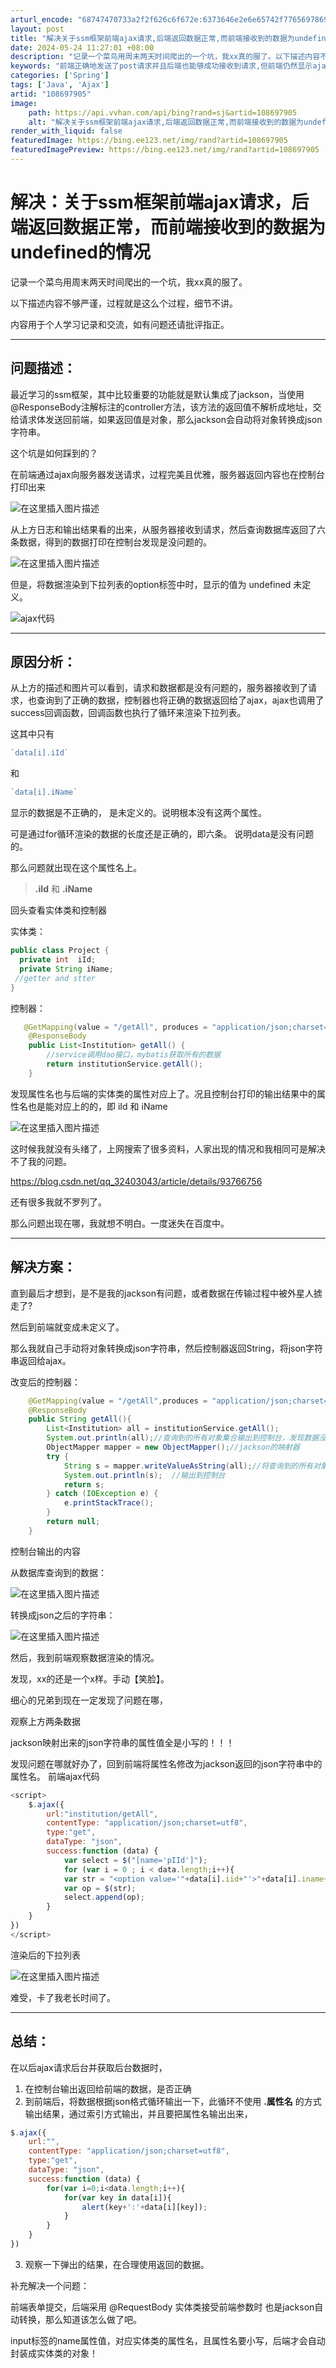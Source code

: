 ```yaml
---
arturl_encode: "68747470733a2f2f626c6f672e:6373646e2e6e65742f77656978696e5f34343036323035322f:61727469636c652f64657461696c732f313038363937393035"
layout: post
title: "解决关于ssm框架前端ajax请求,后端返回数据正常,而前端接收到的数据为undefined的情况"
date: 2024-05-24 11:27:01 +08:00
description: "记录一个菜鸟用周末两天时间爬出的一个坑，我xx真的服了。以下描述内容不够严谨，过程就是这么个过程，细"
keywords: "前端正确地发送了post请求并且后端也能够成功接收到请求,但前端仍然显示ajax请求"
categories: ['Spring']
tags: ['Java', 'Ajax']
artid: "108697905"
image:
    path: https://api.vvhan.com/api/bing?rand=sj&artid=108697905
    alt: "解决关于ssm框架前端ajax请求,后端返回数据正常,而前端接收到的数据为undefined的情况"
render_with_liquid: false
featuredImage: https://bing.ee123.net/img/rand?artid=108697905
featuredImagePreview: https://bing.ee123.net/img/rand?artid=108697905
---
```


# 解决：关于ssm框架前端ajax请求，后端返回数据正常，而前端接收到的数据为undefined的情况

记录一个菜鸟用周末两天时间爬出的一个坑，我xx真的服了。
  
以下描述内容不够严谨，过程就是这么个过程，细节不讲。
  
内容用于个人学习记录和交流，如有问题还请批评指正。

---

## 问题描述：

最近学习的ssm框架，其中比较重要的功能就是默认集成了jackson，当使用@ResponseBody注解标注的controller方法，该方法的返回值不解析成地址，交给请求体发送回前端，如果返回值是对象，那么jackson会自动将对象转换成json字符串。
  
  
这个坑是如何踩到的？
  
  
在前端通过ajax向服务器发送请求，过程完美且优雅，服务器返回内容也在控制台打印出来
  
![在这里插入图片描述](https://i-blog.csdnimg.cn/blog_migrate/afdd85393ca31b2b3c81946890f5516e.png#pic_center)
  
从上方日志和输出结果看的出来，从服务器接收到请求，然后查询数据库返回了六条数据，得到的数据打印在控制台发现是没问题的。

![在这里插入图片描述](https://i-blog.csdnimg.cn/blog_migrate/e9755266482c9517d7106861e93a6306.png#pic_center)
  
但是，将数据渲染到下拉列表的option标签中时，显示的值为 undefined 未定义。
  
![ajax代码](https://i-blog.csdnimg.cn/blog_migrate/dd7c84f08d82a1bb432d0edf89b8885d.png#pic_center)

---

## 原因分析：

从上方的描述和图片可以看到，请求和数据都是没有问题的，服务器接收到了请求，也查询到了正确的数据，控制器也将正确的数据返回给了ajax，ajax也调用了success回调函数，回调函数也执行了循环来渲染下拉列表。
  
这其中只有

```javascript
`data[i].iId`

```

和

```javascript
`data[i].iName`

```

显示的数据是不正确的，
是未定义的。说明根本没有这两个属性。
  
可是通过for循环渲染的数据的长度还是正确的，即六条。
说明data是没有问题的。
  
那么问题就出现在这个属性名上。

> **.iId**
> 和
> **.iName**

回头查看实体类和控制器
  
实体类：

```java
public class Project {
  private int  iId;
  private String iName;
 //getter and stter 
}

```

控制器：

```java
   @GetMapping(value = "/getAll", produces = "application/json;charset=UTF-8")
    @ResponseBody
    public List<Institution> getAll() {
    	//service调用dao接口，mybatis获取所有的数据
        return institutionService.getAll();
    }

```

发现属性名也与后端的实体类的属性对应上了。况且控制台打印的输出结果中的属性名也是能对应上的的，即
iId 和 iName
  
![在这里插入图片描述](https://i-blog.csdnimg.cn/blog_migrate/d8068f2bd84b6b6c5eb2a587fac8a2d0.png#pic_center)
  
这时候我就没有头绪了，上网搜索了很多资料，人家出现的情况和我相同可是解决不了我的问题。
  
<https://blog.csdn.net/qq_32403043/article/details/93766756>
  
还有很多我就不罗列了。
  
那么问题出现在哪，我就想不明白。一度迷失在百度中。

---

## 解决方案：

直到最后才想到，是不是我的jackson有问题，或者数据在传输过程中被外星人掳走了?
  
然后到前端就变成未定义了。
  
那么我就自己手动将对象转换成json字符串，然后控制器返回String，将json字符串返回给ajax。
  
改变后的控制器：

```java
    @GetMapping(value = "/getAll",produces = "application/json;charset=UTF-8")
    @ResponseBody
    public String getAll(){
        List<Institution> all = institutionService.getAll();
        System.out.println(all);//查询到的所有对象集合输出到控制台，发现数据没有问题
        ObjectMapper mapper = new ObjectMapper();//jackson的映射器
        try {
            String s = mapper.writeValueAsString(all);//将查询到的所有对象转换成json字符串
            System.out.println(s);  //输出到控制台
            return s;
        } catch (IOException e) {
            e.printStackTrace();
        }
        return null;
    }

```

控制台输出的内容
  
从数据库查询到的数据：
  
![在这里插入图片描述](https://i-blog.csdnimg.cn/blog_migrate/10d20e38b0cddbeb52d24aebe9485b55.png#pic_center)
  
转换成json之后的字符串：
  
![在这里插入图片描述](https://i-blog.csdnimg.cn/blog_migrate/89497f7e09d734c9ed640bed9610d480.png#pic_center)
  
然后，我到前端观察数据渲染的情况。
  
发现，xx的还是一个x样。手动【笑脸】。
  
细心的兄弟到现在一定发现了问题在哪，

观察上方两条数据
  
jackson映射出来的json字符串的属性值全是小写的！！！

发现问题在哪就好办了，回到前端将属性名修改为jackson返回的json字符串中的属性名。 前端ajax代码

```javascript
<script>
	$.ajax({
		url:"institution/getAll",
		contentType: "application/json;charset=utf8",
		type:"get",
		dataType: "json",
		success:function (data) {
			var select = $("[name='pIId']");
			for (var i = 0 ; i < data.length;i++){
			var str = "<option value='"+data[i].iid+"'>"+data[i].iname+"</option>";
			var op = $(str);
			select.append(op);
		}
	}
})
</script>

```

渲染后的下拉列表
  
![在这里插入图片描述](https://i-blog.csdnimg.cn/blog_migrate/5d03f52c2bb23902c34e11ed2157ef19.png#pic_center)
  
难受，卡了我老长时间了。

---

## 总结：

在以后ajax请求后台并获取后台数据时，

1. 在控制台输出返回给前端的数据，是否正确
2. 到前端后，将数据根据json格式循环输出一下，此循环不使用
   **.属性名**
   的方式输出结果，通过索引方式输出，并且要把属性名输出出来，

```javascript
$.ajax({
	url:"",
	contentType: "application/json;charset=utf8",
	type:"get",
	dataType: "json",
	success:function (data) {
		for(var i=0;i<data.length;i++){
			for(var key in data[i]){
				alert(key+':'+data[i][key]);
			}
		}                                       
	}
})

```

3. 观察一下弹出的结果，在合理使用返回的数据。

补充解决一个问题：
  
前端表单提交，后端采用 @RequestBody 实体类接受前端参数时 也是jackson自动转换，那么知道该怎么做了吧。
  
input标签的name属性值，对应实体类的属性名，且属性名要小写，后端才会自动封装成实体类的对象！